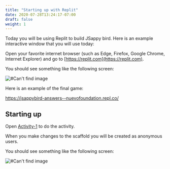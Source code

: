 ```yaml
---
title: "Starting up with Replit"
date: 2020-07-28T13:24:17-07:00
draft: false
weight: 1
---
```


Today you will be using Replit to build JSappy bird. Here is an example interactive window that you will use today:

Open your favorite internet browser (such as Edge, Firefox, Google Chrome, Internet Explorer) and go to [https://replit.com](https://replit.com).

You should see something like the following screen:

![#Can't find image](../img/repl.png)

Here is an example of the final game:

https://jsappybird-answers--nuevofoundation.repl.co/

## Starting up

Open [Activity-1](https://replit.com/@nuevofoundation/JSappyBird-Activity-1-Scaffold) to do the activity.


When you make changes to the scaffold you will be created as anonymous users.

You should see something like the following screen:

![#Can't find image](../img/replactivity1.png)
